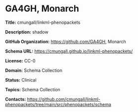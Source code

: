 [//]: # (DO NOT MANUALLY EDIT THIS FILE. IT IS GENERATED FROM A TEMPLATE.)

# GA4GH, Monarch

**Title:** cmungall/linkml-phenopackets

**Description:** shadow

**GitHub Organization:** https://github.com/GA4GH, Monarch

**Schema URL:** https://cmungall.github.io/linkml-phenopackets/

**License:** CC-0

**Domain:** Schema Collection

**Status:** Clinical

**Topics:** Schema Collection

**Contacts:** https://github.com/cmungall/linkml-phenopackets/tree/main/src/phenopackets/schema